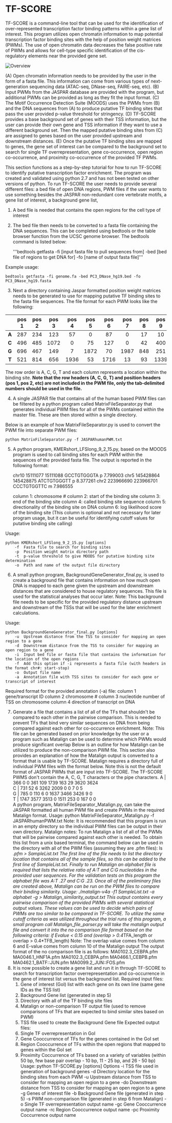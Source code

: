 # TF-SCORE

TF-SCORE is a command-line tool that can be used for the identification of over-represented transcription factor binding patterns within a gene list of interest. This program utilizes open chromatin information to map potential transcription factor binding sites with the help of position weight matrices (PWMs). The use of open chromatin data decreases the false positive rate of PWMs and allows for cell-type specific identification of the cis-regulatory elements near the provided gene set.

![Overview](TFSCORE_overview.png)

(A) Open chromatin information needs to be provided by the user in the form of a fasta file. This information can come from various types of next-generation sequencing data (ATAC-seq, DNase-seq, FAIRE-seq, etc). (B) Input PWMs from the JASPAR database are provided with the program, but additional PWMs can be provided as long as they fit the input format. (C) The Motif Occurrence Detection Suite (MOODS) uses the PWMs from (B) and the DNA sequences from (A) to produce putative TF binding sites that pass the user provided p-value threshold for stringency. (D) TF-SCORE provides a base background set of genes with their TSS information, but the user can provide their own gene and TSS information if they want to use a different background set. Then the mapped putative binding sites from (C) are assigned to genes based on the user provided upstream and downstream distances. (E) Once the putative TF binding sites are mapped to genes, the gene set of interest can be compared to the background set to search for single TF overrepresentation, gene co-occurrence, open region co-occurrence, and proximity co-occurrence of the provided TF PWMs.

This section functions as a step-by-step tutorial for how to run TF-SCORE to identify putative transcription factor enrichment. The program was created and validated using python 2.7 and has not been tested on other versions of python. To run TF-SCORE the user needs to provide several different files: a bed file of open DNA regions, PWM files if the user wants to use something besides the JASPAR non-redundant core vertebrate motifs, a gene list of interest, a background gene list, 
1. A bed file is needed that contains the open regions for the cell type of interest
2. The bed file then needs to be converted to a fasta file containing the DNA sequences. This can be completed using bedtools or the table browser function from the UCSC genome browser. The bedtools command is listed below:

	'''bedtools getfasta -fi [input fasta file to pull sequences from] -bed [bed file of regions to get DNA for] -fo [name of output fasta file]'''
		
	
Example usage:

	bedtools getfasta -fi genome.fa -bed PC3_DNase_hg19.bed -fo PC3_DNase_hg19.fasta
	
3. Next a directory containing Jaspar formatted position weight matrices needs to be generated to use for mapping putative TF binding sites to the fasta file sequences.
The file format for each PWM looks like the following:

|       | pos 1 | pos 2 | pos 3 | pos 4 | pos 5 | pos 6 | pos 7 | pos 8 | pos 9 | pos 10| pos 11|
|:-----:|:-----:|:-----:|:-----:|:-----:|:-----:|:-----:|:-----:|:-----:|:-----:|:-----:|:-----:|
| **A** |  287  |  234  |  123  |  57   |  0    |  87   |  0    |  17   |  10   |  131  |  500  |
| **C** |  496  |  485  |  1072 |  0    |  75   |  127  |  0    |  42   |  400  |  463  |  158  |
| **G** |  696  |  467  |  149  |  7    |  1872 |  70   |  1987 |   848 |  251  |  81   |  289  |
| **T** |  521  |  814  |  656  |  1936 |   53  |  1716 |   13  |   93  |  1339 |  1325 |  1053 |

The row order is A, C, G, T and each column represents a location within the binding site. **Note that the row headers (A, C, G, T) and position headers (pos 1, pos 2, etc) are not included in the PWM file, only the tab-delimited numbers should be used in the file.** 

4. A single JASPAR file that contains all of the human based PWM files can be filtered by a python program called MatrixFileSeparator.py that generates individual PWM files for all of the PWMs contained within the master file. These are then stored within a single directory.

Below is an example of how MatrixFileSeparator.py is used to convert the PWM file into separate PWM files:
	
	python MatrixFileSeparator.py -f JASPARhumanPWM.txt
	
5. A python program, KMERshort_LFSlong_9_2_15.py, based on the MOODS program is used to call binding sites for each PWM within the sequences of the provided fasta file. The output is reported in the following format:
	
	chr10   15111077        15111088        GCCTGTGGGTA     p       7.799003
	chr5    145428864       145428875       ATCTGTGGGTT     p       8.377261
	chr2    223966690       223966701       CCCTGTGGTTC     m       7.986555
	
	column 1: chromosome #
	column 2: start of the binding site
	column 3: end of the binding site
	column 4: called binding site sequence
	column 5: directionality of the binding site on DNA
	column 6: log likelihood score of the binding site (This column is optional and not necessary for later program usage, but it can be useful for identifying cutoff values for putative binding site calling)
	
Usage:

	python KMERshort_LFSlong_9_2_15.py [options]
		-f 	Fasta file to search for binding sites
		-p 	Position weight matrix directory path
 		-t 	p-value threshold to give MOODS for putative binding site determination
		-o 	Path and name of the output file directory
		
6. A small python program, BackgroundGeneGenerator_final.py, is used to create a background file that contains information on how much open DNA is mapped to each gene given the upstream and downstream distances that are considered to house regulatory sequences. This file is used for the statistical analyses that occur later.
	Note: This background file needs to be specific for the provided regulatory distance upstream and downstream of the TSSs that will be used for the later enrichment calculations.

Usage:
	
	python BackgroundGeneGenerator_final.py [options]
		-u 	Upstream distance from the TSS to consider for mapping an open region to a gene
		-d	Downstream distance from the TSS to consider for mapping an open region to a gene
		-i 	Input bed file or fasta file that contains the information for the location of the open regions
		-f 	Add this option if -i represents a fasta file (with headers in the format chr#: start-stop)
	 	-o 	Output file name
 		-a 	Annotation file with TSS sites to consider for each gene or transcript of interest

Required format for the provided annotation (-a) file: 
	column 1	 gene/transcript ID
	column 2 	chromosome #
	column 3 	nucleotide number of TSS on chromosome
	column 4	 direction of transcript on DNA

7. Generate a file that contains a list of all of the TFs that shouldn't be compared to each other in the pairwise comparison. This is needed to prevent TFs that bind very similar sequences on DNA from being compared against each other for co-occurrence enrichment.
Note: This file can be generated based on prior knowledge by the user or a program such as Matalign can be used to determine which PWMs would produce significant overlap
Below is an outline for how Matalign can be utilized to produce the non-comparison PWM file. This section also provides an explanation of how the Matalign output is converted to a format that is usable by TF-SCORE.
Matalign requires a directory full of individual PWM files with the format below. Note this is not the default format of JASPAR PWMs that are input into TF-SCORE. The TF-SCORE PWMS don't contain the A, C, G, T characters or the pipe characters.
	A       |       366     0       0       361     109     1739    163     29      3620    3624    
	C       |       731     52      6       3262    2009    0       0       7       0       5      
	G      |       785     0       110     6       0       1637    3466    3426    9       0     
	T       |       1747    3577    3513    0       1511    253     0       167     0       0     
	A python program, MatrixFileSeparator_Matalign.py, can take the JASPAR formatted all human PWM file and create PWMs in the required Matalign format.
	Usage:
	python MatrixFileSeparator_Matalign.py -f JASPARhumanPWM.txt
	Note: It is recommended that this program is run in an empty directory so the individual PWM files can be output in their own directory.
	Matalign notes: To run Matalign a list of all of the PWMs that will be pairwise compared against each other is needed. To obtain this list from a unix based terminal, the command below can be used in the directory with all of the PWM files (assuming they are .pfm files):
		ls *.pfm > SampleList.txt
	The first line of the file needs to list the directory location that contains all of the sample files, so this can be added to the first line of SampleList.txt. Finally to run Matalign an alphabet file is required that lists the relative ratio of A:T and C:G nucleotides in the provided user sequences. For the validation tests on this program the alphabet file was A:T .27 and C:G .23. Once all of the preliminary files are created above, Matalign can be run on the PWM files to compare their binding similarity.
Usage:
	./matalign-v4a -f1 SampleList.txt -a alphabet -g > Matalign_similarity_output.txt
This output contains every pairwise comparison of the provided PWMs with several statistical output values. These values can be used to decide which pairs of PWMs are too similar to be compared in TF-SCORE. 
	To utilize the same cutoff criteria as was utilized throughout the trial runs of this program, a small program call Matalign_file_parser.py will take the matalign output file and convert it into the no comparison file format based on the following criteria:
	if Evalue < 0.15 and (overlap > 0.4*TFA_length or overlap > 0.4*TFB_length)
	Note: The overlap value comes from column 6 and E-value comes from column 10 of the Matalign output
The output format of the no comparison file is as follows:
			MA0102.3_CEBPA.pfm      MA0046.1_HNF1A.pfm
			MA0102.3_CEBPA.pfm      MA0466.1_CEBPB.pfm
			MA0462.1_BATF::JUN.pfm  MA0099.2_JUN::FOS.pfm
8. It is now possible to create a gene list and run it in through TF-SCORE to search for transcription factor overrepresentation and co-occurrence in the gene of interest list versus the background list.
Required input files:
	1. Gene of interest (GoI) list with each gene on its own line (same gene IDs as the TSS list)
	2. Background Gene list (generated in step 5)
	3. Directory with all of the TF binding site files
	4. Matalign or non-comparison TF output file (used to remove comparisons of TFs that are expected to bind similar sites based on PWM)
	5. TSS file used to create the Background Gene file
Expected output files:
	1. Single TF overrepresentation in GoI
	2. Gene Cooccurrence of TFs for the genes contained in the GoI set
	3. Region Cooccurrence of TFs within the open regions that mapped to genes within the GoI set
	4. Proximity Coccurrence of TFs based on a variety of variables (within 50 bp, few base pair overlap - 10 bp, 11 - 25 bp, and 26 - 50 bp)
Usage:
	python TF-SCORE.py [options]
Options
	-i 	TSS file used in generation of background genes
	-d 	Directory location for the binding sites from each PWM
-u 	Upstream distance from TSS to consider for mapping an open region to a gene
-do 	Downstream distance from TSS to consider for mapping an open region to a gene
	-g 	Genes of interest file
	-b 	Background Gene file (generated in step 5)
	-s	 PWM non-comparison file (generated in step 6 from Matalign)
	-o 	Single TF overrepresentation output name
	-gc 	Gene Cooccurrence output name
	-rc 	Region Cooccurrence output name
	-pc 	Proximity Coccurrence output name

